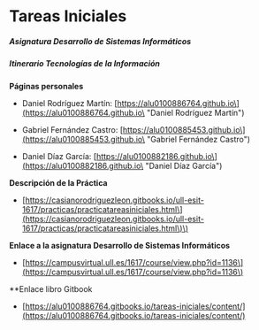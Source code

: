 # Tareas Iniciales

##### Asignatura Desarrollo de Sistemas Informáticos

##### Itinerario Tecnologías de la Información

**Páginas personales**

* Daniel Rodríguez Martín: [https://alu0100886764.github.io\](https://alu0100886764.github.io\ "Daniel Rodríguez Martín")

* Gabriel Fernández Castro: [https://alu0100885453.github.io\](https://alu0100885453.github.io\ "Gabriel Fernández Castro")

* Daniel Díaz García: [https://alu0100882186.github.io\](https://alu0100882186.github.io\ "Daniel Díaz García")

**Descripción de la Práctica**

* [https://casianorodriguezleon.gitbooks.io/ull-esit-1617/practicas/practicatareasiniciales.html\](https://casianorodriguezleon.gitbooks.io/ull-esit-1617/practicas/practicatareasiniciales.html\)\)

**Enlace a la asignatura Desarrollo de Sistemas Informáticos**

* [https://campusvirtual.ull.es/1617/course/view.php?id=1136\](https://campusvirtual.ull.es/1617/course/view.php?id=1136\)

**Enlace libro Gitbook

* [https://alu0100886764.gitbooks.io/tareas-iniciales/content/](https://alu0100886764.gitbooks.io/tareas-iniciales/content/)





